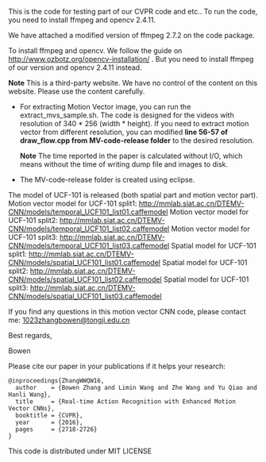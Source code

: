 This is the code for testing part of our CVPR code and etc..
To run the code, you need to install ffmpeg and opencv 2.4.11.

We have attached a modified version of ffmpeg 2.7.2 on the code package.

To install ffmpeg and opencv. We follow the guide on http://www.ozbotz.org/opencv-installation/ . But you need to install ffmpeg of our version and opencv 2.4.11 instead.

**Note** This is a third-party website. We have no control of the content on this website. Please use the content carefully.

- For extracting Motion Vector image, you can run the extract_mvs_sample.sh. The code is designed for the videos with resolution of 340 * 256 (width * height). If you need to extract motion vector from different resolution, you can modified **line 56-57 of draw_flow.cpp from MV-code-release folder** to the desired resolution.


    **Note** The time reported in the paper is calculated without I/O, which means without the time of writing dump file and images to disk.

- The MV-code-release folder is created using eclipse.

The model of UCF-101 is released (both spatial part and motion vector part).
Motion vector model for UCF-101 split1: http://mmlab.siat.ac.cn/DTEMV-CNN/models/temporal_UCF101_list01.caffemodel
Motion vector model for UCF-101 split2: http://mmlab.siat.ac.cn/DTEMV-CNN/models/temporal_UCF101_list02.caffemodel
Motion vector model for UCF-101 split3: http://mmlab.siat.ac.cn/DTEMV-CNN/models/temporal_UCF101_list03.caffemodel
Spatial model for UCF-101 split1: http://mmlab.siat.ac.cn/DTEMV-CNN/models/spatial_UCF101_list01.caffemodel
Spatial model for UCF-101 split2: http://mmlab.siat.ac.cn/DTEMV-CNN/models/spatial_UCF101_list02.caffemodel
Spatial model for UCF-101 split3: http://mmlab.siat.ac.cn/DTEMV-CNN/models/spatial_UCF101_list03.caffemodel

If you find any questions in this motion vector CNN code, please contact me: 1023zhangbowen@tongji.edu.cn

Best regards,

Bowen


Please cite our paper in your publications if it helps your research:


    @inproceedings{ZhangWWQW16,
      author    = {Bowen Zhang and Limin Wang and Zhe Wang and Yu Qiao and Hanli Wang},
      title     = {Real-time Action Recognition with Enhanced Motion Vector CNNs},
      booktitle = {CVPR},
      year      = {2016},
      pages     = {2718-2726}
    }

This code is distributed under MIT LICENSE
